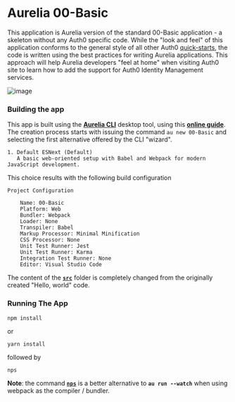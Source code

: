 # Aurelia 00-Basic
This application is Aurelia version of the standard 00-Basic application - a skeleton without any Auth0 specific code. While the "look and feel" of this application conforms to the general style of all other Auth0 [quick-starts](https://auth0.com/docs/quickstarts), the code is written using the best practices for writing Aurelia applications. This approach will help Aurelia developers "feel at home" when visiting Auth0 site to learn how to add the support for Auth0 Identity Management services.

![image](https://user-images.githubusercontent.com/2712405/40130788-144f2114-5906-11e8-987c-1155d7d3e711.png)

### Building the app

This app is built using the **[Aurelia CLI](https://www.npmjs.com/package/aurelia-cli)** desktop tool, using this **[online guide](https://aurelia.io/docs/cli)**. The creation process starts with issuing the command `au new 00-Basic` and selecting the first alternative offered by the CLI "wizard".
```
1. Default ESNext (Default)
   A basic web-oriented setup with Babel and Webpack for modern JavaScript development.
```

This choice results with the following build configuration
```
Project Configuration

    Name: 00-Basic
    Platform: Web
    Bundler: Webpack
    Loader: None
    Transpiler: Babel
    Markup Processor: Minimal Minification
    CSS Processor: None
    Unit Test Runner: Jest
    Unit Test Runner: Karma
    Integration Test Runner: None
    Editor: Visual Studio Code
```

The content of the **[`src`](https://github.com/aurelia-auth0/new-samples/tree/master/esnext-webpack/00-Basic/src)** folder is completely changed from the originally created "Hello, world" code.

### Running The App

```
npm install
```

or 

```
yarn install
```

followed by 
```
nps
```

**Note**: the command **[`nps`](https://www.npmjs.com/package/nps)** is a better alternative to **`au run --watch`** when using webpack as the compiler / bundler.

